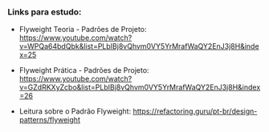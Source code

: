 ### Links para estudo: 
- Flyweight Teoria - Padrões de Projeto: https://www.youtube.com/watch?v=WPQa64bdQbk&list=PLbIBj8vQhvm0VY5YrMrafWaQY2EnJ3j8H&index=25

- Flyweight Prática - Padrões de Projeto: https://www.youtube.com/watch?v=GZdRKXyZcbo&list=PLbIBj8vQhvm0VY5YrMrafWaQY2EnJ3j8H&index=26

- Leitura sobre o Padrão Flyweight: https://refactoring.guru/pt-br/design-patterns/flyweight
